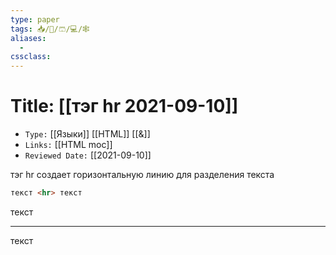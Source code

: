 ```yaml
---
type: paper
tags: 📥️/📜️/🩳/💻/🕸
aliases:
  - 
cssclass: 
---
```




# Title: **[[тэг hr 2021-09-10]]**
- `Type:` [[Языки]] [[HTML]] [[&]]
- `Links:` [[HTML moc]]
- `Reviewed Date:` [[2021-09-10]]

тэг hr создает горизонтальную линию для разделения текста



```html
текст <hr> текст
```

текст <hr> текст

